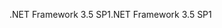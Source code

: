<span data-ttu-id="fe5c0-101">.NET Framework 3.5 SP1</span><span class="sxs-lookup"><span data-stu-id="fe5c0-101">.NET Framework 3.5 SP1</span></span>